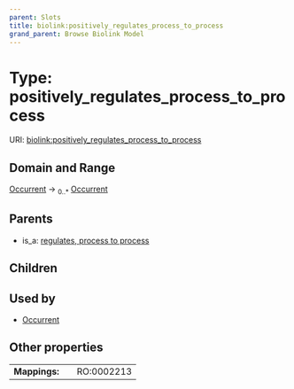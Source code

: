 ```yaml
---
parent: Slots
title: biolink:positively_regulates_process_to_process
grand_parent: Browse Biolink Model
---
```


# Type: positively_regulates_process_to_process




URI: [biolink:positively_regulates_process_to_process](https://w3id.org/biolink/vocab/positively_regulates_process_to_process)

## Domain and Range

[Occurrent](Occurrent.md) ->  <sub>0..*</sub> [Occurrent](Occurrent.md)

## Parents

 *  is_a: [regulates, process to process](regulates_process_to_process.md)

## Children


## Used by

 * [Occurrent](Occurrent.md)

## Other properties

|  |  |  |
| --- | --- | --- |
| **Mappings:** | | RO:0002213 |

